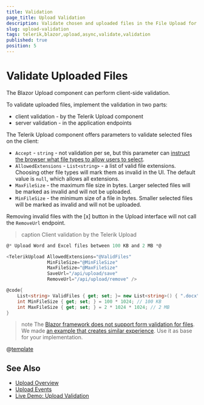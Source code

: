 ```yaml
---
title: Validation
page_title: Upload Validation
description: Validate chosen and uploaded files in the File Upload for Blazor.
slug: upload-validation
tags: telerik,blazor,upload,async,validate,validation
published: true
position: 5
---
```


# Validate Uploaded Files

The Blazor Upload component can perform client-side validation.

To validate uploaded files, implement the validation in two parts:

* client validation - by the Telerik Upload component
* server validation - in the application endpoints

The Telerik Upload component offers parameters to validate selected files on the client:

* `Accept` - `string` - not validation per se, but this parameter can [instruct the browser what file types to allow users to select](https://developer.mozilla.org/en-US/docs/Web/HTML/Attributes/accept).
* `AllowedExtensions` - `List<string>` - a list of valid file extensions. Choosing other file types will mark them as invalid in the UI. The default value is `null`, which allows all extensions.
* `MaxFileSize` - the maximum file size in bytes. Larger selected files will be marked as invalid and will not be uploaded.
* `MinFileSize` - the minimum size of a file in bytes. Smaller selected files will be marked as invalid and will not be uploaded.

Removing invalid files with the [x] button in the Upload interface will not call the `RemoveUrl` endpoint.

>caption Client validation by the Telerik Upload

<div class="skip-repl"></div>

````CS
@* Upload Word and Excel files between 100 KB and 2 MB *@

<TelerikUpload AllowedExtensions="@ValidFiles"
               MinFileSize="@MinFileSize"
               MaxFileSize="@MaxFileSize"
               SaveUrl="/api/upload/save"
               RemoveUrl="/api/upload/remove" />

@code{
    List<string> ValidFiles { get; set; }= new List<string>() { ".docx", ".xlsx" };
    int MinFileSize { get; set; } = 100 * 1024; // 100 KB
    int MaxFileSize { get; set; } = 2 * 1024 * 1024; // 2 MB
}
````

>note The [Blazor framework does not support form validation for files](https://github.com/dotnet/aspnetcore/issues/18821). We made [an example that creates similar experience](https://github.com/telerik/blazor-ui/tree/master/upload/form-validation). Use it as base for your implementation.

@[template](/_contentTemplates/upload/notes.md#server-security-note)

## See Also

* [Upload Overview](slug:upload-overview)
* [Upload Events](slug:upload-events)
* [Live Demo: Upload Validation](https://demos.telerik.com/blazor-ui/upload/validation)
